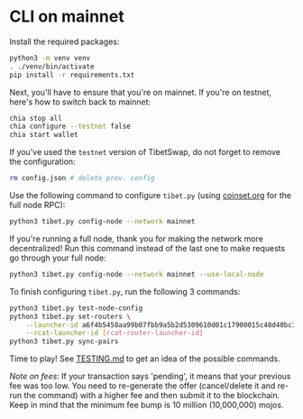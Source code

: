 # CLI on mainnet

Install the required packages:

```bash
python3 -m venv venv
. ./venv/bin/activate
pip install -r requirements.txt
```

Next, you'll have to ensure that you're on mainnet. If you're on testnet, here's how to switch back to mainnet:

```bash
chia stop all
chia configure --testnet false
chia start wallet
```

If you've used the `testnet` version of TibetSwap, do not forget to remove the configuration:


```bash
rm config.json # delete prev. config
```

Use the following command to configure `tibet.py` (using [coinset.org](https://www.coinset.org/) for the full node RPC):
```bash
python3 tibet.py config-node --network mainnet
```

If you're running a full node, thank you for making the network more decentralized! Run this command instead of the last one to make requests go through your full node:

```bash
python3 tibet.py config-node --network mainnet --use-local-node
```

To finish configuring `tibet.py`, run the following 3 commands:

```bash
python3 tibet.py test-node-config
python3 tibet.py set-routers \
    --launcher-id a6f4b5458aa99b07fbb9a5b2d5309610d01c17900015c48d40bc321b15fe64bd \
    --rcat-launcher-id [rcat-router-launcher-id]
python3 tibet.py sync-pairs
```

Time to play! See [TESTING.md](TESTING.md) to get an idea of the possible commands.

*Note on fees*: If your transaction says 'pending', it means that your previous fee was too low. You need to re-generate the offer (cancel/delete it and re-run the command) with a higher fee and then submit it to the blockchain. Keep in mind that the minimum fee bump is 10 million (10,000,000) mojos.
